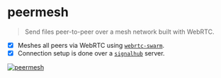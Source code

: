 # peermesh

> Send files peer-to-peer over a mesh network built with WebRTC.

- [x] Meshes all peers via WebRTC using [`webrtc-swarm`](https://github.com/mafintosh/webrtc-swarm).
- [x] Connection setup is done over a [`signalhub`](https://github.com/mafintosh/signalhub) server.

[![peermesh](https://cdn.pbrd.co/images/1lPSAkRF.png)](https://pguth.github.io/peermesh/)
